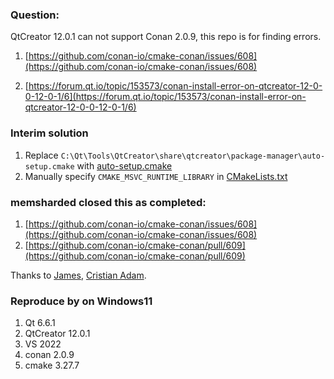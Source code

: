 ### Question:
  QtCreator 12.0.1 can not support Conan 2.0.9, this repo is for finding errors.
  
1. [https://github.com/conan-io/cmake-conan/issues/608](https://github.com/conan-io/cmake-conan/issues/608)
  
2. [https://forum.qt.io/topic/153573/conan-install-error-on-qtcreator-12-0-0-12-0-1/6](https://forum.qt.io/topic/153573/conan-install-error-on-qtcreator-12-0-0-12-0-1/6)


### Interim solution
1. Replace `C:\Qt\Tools\QtCreator\share\qtcreator\package-manager\auto-setup.cmake` with [auto-setup.cmake](https://code.qt.io/cgit/qt-creator/qt-creator.git/tree/src/share/3rdparty/package-manager/auto-setup.cmake?h=12.0)
2. Manually specify `CMAKE_MSVC_RUNTIME_LIBRARY` in [CMakeLists.txt](https://github.com/0xlitf/UsingSpdlog/blob/main/CMakeLists.txt)

  
### memsharded closed this as completed:
1. [https://github.com/conan-io/cmake-conan/issues/608](https://github.com/conan-io/cmake-conan/issues/608)
2. [https://github.com/conan-io/cmake-conan/pull/609](https://github.com/conan-io/cmake-conan/pull/609)
   
Thanks to [James](https://github.com/memsharded), [Cristian Adam](https://github.com/cristianadam).


### Reproduce by on Windows11
1. Qt 6.6.1
2. QtCreator 12.0.1
3. VS 2022
4. conan 2.0.9
5. cmake 3.27.7
